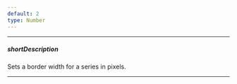 ```yaml
---
default: 2
type: Number
---
```

---
##### shortDescription
Sets a border width for a series in pixels.

---
